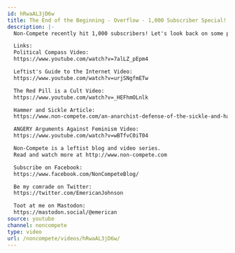 ```yaml
---
id: hRwaAL3jD6w
title: The End of the Beginning - Overflow - 1,000 Subscriber Special!!!
description: |-
  Non-Compete recently hit 1,000 subscribers! Let's look back on some past memories and look forward to the direction of the channel!

  Links:
  Political Compass Video:
  https://www.youtube.com/watch?v=7alLZ_pEpm4

  Leftist's Guide to the Internet Video:
  https://www.youtube.com/watch?v=urjSNgfmETw

  The Red Pill is a Cult Video:
  https://www.youtube.com/watch?v=_HEFhmOLnlk

  Hammer and Sickle Article:
  https://www.non-compete.com/an-anarchist-defense-of-the-sickle-and-hammer/

  ANGERY Arguments Against Feminism Video:
  https://www.youtube.com/watch?v=wBTfvC0iT04

  Non-Compete is a leftist blog and video series.
  Read and watch more at http://www.non-compete.com

  Subscribe on Facebook:
  https://www.facebook.com/NonCompeteBlog/

  Be my comrade on Twitter:
  https://twitter.com/EmericanJohnson

  Toot at me on Mastodon:
  https://mastodon.social/@emerican
source: youtube
channel: noncompete
type: video
url: /noncompete/videos/hRwaAL3jD6w/
---
```

